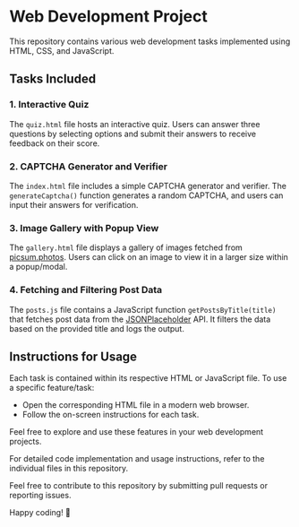 # Web Development Project

This repository contains various web development tasks implemented using HTML, CSS, and JavaScript.

## Tasks Included

### 1. Interactive Quiz

The `quiz.html` file hosts an interactive quiz. Users can answer three questions by selecting options and submit their answers to receive feedback on their score.

### 2. CAPTCHA Generator and Verifier

The `index.html` file includes a simple CAPTCHA generator and verifier. The `generateCaptcha()` function generates a random CAPTCHA, and users can input their answers for verification.

### 3. Image Gallery with Popup View

The `gallery.html` file displays a gallery of images fetched from [picsum.photos](https://picsum.photos/). Users can click on an image to view it in a larger size within a popup/modal.

### 4. Fetching and Filtering Post Data

The `posts.js` file contains a JavaScript function `getPostsByTitle(title)` that fetches post data from the [JSONPlaceholder](https://jsonplaceholder.typicode.com/posts) API. It filters the data based on the provided title and logs the output.

## Instructions for Usage

Each task is contained within its respective HTML or JavaScript file. To use a specific feature/task:
- Open the corresponding HTML file in a modern web browser.
- Follow the on-screen instructions for each task.

Feel free to explore and use these features in your web development projects.

For detailed code implementation and usage instructions, refer to the individual files in this repository.


Feel free to contribute to this repository by submitting pull requests or reporting issues.

Happy coding! 🚀
